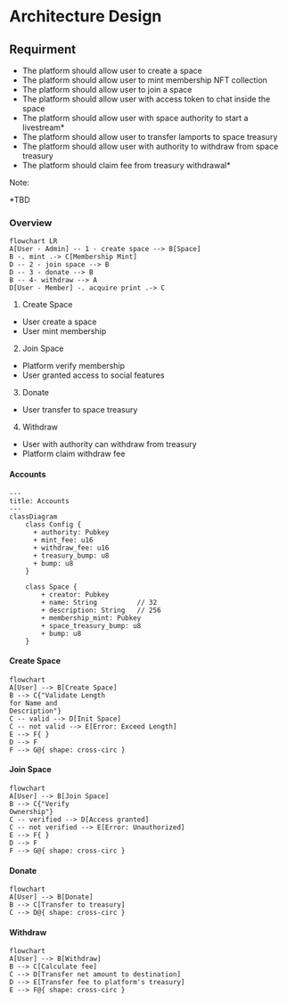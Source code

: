 # Architecture Design

## Requirment

- The platform should allow user to create a space
- The platform should allow user to mint membership NFT collection
- The platform should allow user to join a space
- The platform should allow user with access token to chat inside the space
- The platform should allow user with space authority to start a livestream\*
- The platform should allow user to transfer lamports to space treasury
- The platform should allow user with authority to withdraw from space treasury
- The platform should claim fee from treasury withdrawal\*

Note:

\*TBD

### Overview

```mermaid
flowchart LR
A[User - Admin] -- 1 - create space --> B[Space]
B -. mint .-> C[Membership Mint]
D -- 2 - join space --> B
D -- 3 - donate --> B
B -- 4- withdraw --> A
D[User - Member] -. acquire print .-> C

```

1. Create Space

- User create a space
- User mint membership

2. Join Space

- Platform verify membership
- User granted access to social features

3. Donate

- User transfer to space treasury

4. Withdraw

- User with authority can withdraw from treasury
- Platform claim withdraw fee

#### Accounts

```mermaid
---
title: Accounts
---
classDiagram
    class Config {
      + authority: Pubkey
      + mint_fee: u16
      + withdraw_fee: u16
      + treasury_bump: u8
      + bump: u8
    }

    class Space {
        + creator: Pubkey
        + name: String          // 32
        + description: String   // 256
        + membership_mint: Pubkey
        + space_treasury_bump: u8
        + bump: u8
    }

```

#### Create Space

```mermaid
flowchart
A[User] --> B[Create Space]
B --> C{"Validate Length
for Name and
Description"}
C -- valid --> D[Init Space]
C -- not valid --> E[Error: Exceed Length]
E --> F{ }
D --> F
F --> G@{ shape: cross-circ }
```

#### Join Space

```mermaid
flowchart
A[User] --> B[Join Space]
B --> C{"Verify
Ownership"}
C -- verified --> D[Access granted]
C -- not verified --> E[Error: Unauthorized]
E --> F{ }
D --> F
F --> G@{ shape: cross-circ }
```

#### Donate

```mermaid
flowchart
A[User] --> B[Donate]
B --> C[Transfer to treasury]
C --> D@{ shape: cross-circ }
```

#### Withdraw

```mermaid
flowchart
A[User] --> B[Withdraw]
B --> C[Calculate fee]
C --> D[Transfer net amount to destination]
D --> E[Transfer fee to platform's treasury]
E --> F@{ shape: cross-circ }
```
